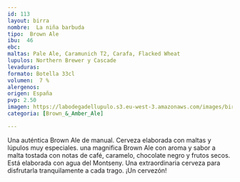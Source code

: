 ```yaml
---
id: 113
layout: birra
nombre:  La niña barbuda
tipo:  Brown Ale
ibu:  46
ebc:
maltas: Pale Ale, Caramunich T2, Carafa, Flacked Wheat
lupulos: Northern Brewer y Cascade
levaduras: 
formato: Botella 33cl
volumen:  7 %
alergenos: 
origen: España
pvp: 2.50
imagen: https://labodegadellupulo.s3.eu-west-3.amazonaws.com/images/birras/laninabarbuda.jpg
categoria: [Brown_&_Amber_Ale]

---
```

Una auténtica Brown Ale de manual. Cerveza elaborada con maltas y lúpulos muy especiales. una magnifica Brown Ale con aroma y sabor a malta tostada con notas de café, caramelo, chocolate negro y frutos secos. Está elaborada con agua del Montseny. Una extraordinaria cerveza para disfrutarla tranquilamente a cada trago. ¡Un cervezón!













